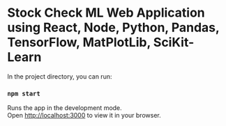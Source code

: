 # Stock Check ML Web Application using React, Node, Python, Pandas, TensorFlow, MatPlotLib, SciKit-Learn

In the project directory, you can run:

### `npm start`

Runs the app in the development mode.\
Open [http://localhost:3000](http://localhost:3000) to view it in your browser.
